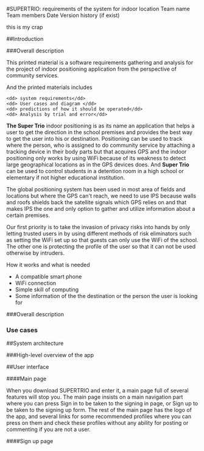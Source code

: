 #SUPERTRIO: requirements of the system for indoor location
Team name
Team members
Date
Version history (if exist)

this is my crap

##Introduction

###Overall description


This printed material is a software requirements gathering and analysis for the project of indoor positioning application from the perspective of community services. 
<dl>
  
<dt>And the printed materials includes   </dt>  
                         
    <dd> system requirements</dd>
    <dd> User cases and diagram </dd>
    <dd> predictions of how it should be operated</dd>
    <dd> Analysis by trial and error</dd>
</dl>
 

**The Super Trio** indoor positioning is as its name an application that helps a user to get the direction  in the school premises and provides the best way to get the user into his or destination. Positioning can be used to track where the person, who is assigned to do community service by attaching a tracking device in their body parts but that acquires GPS and the indoor positioning only works by using WiFi because of its weakness to detect large geographical locations as in the GPS devices does. And **Super Trio** can be used to control students in a detention room in a high school or elementary if not higher educational institution. 

The global positioning system has been used in most area of fields and locations but where the GPS can't reach, we need to use IPS because walls and roofs shields back the satellite signals which GPS relies on and that makes IPS the one and only option to gather and utilize information about a certain  premises.

Our first priority is to take the invasion of privacy risks into hands by only letting  trusted users in by using different methods of risk eliminators such as setting the WiFi set up so that guests can only use the WiFi of the school. The other one is protecting the profile of the user so that it can not be used otherwise by intruders.

How it works and what is needed
+ A compatible smart phone
+ WiFi connection 
+ Simple skill of computing 
+ Some information of the the destination or the person the user is looking for

###Overall description


### Use cases

##System architecture

###High-level overview of the app




##User interface

####Main page

When you download SUPERTRIO and enter it, a main page full of several features will stop you. The main page insists
on a main navigation part where you can press Sign in to be taken to the signing in page, or Sign up to be taken
to the signing up form. The rest of the main page has the logo of the app, and several links for some recommended profiles where you can press on them and check these profiles without any ability for posting or commenting if you
are not a user.

####Sign up page

